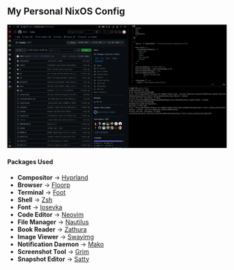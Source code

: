 ## My Personal NixOS Config

![logo](./images/image.png)

#### Packages Used
- **Compositor** -> [Hyprland](https://github.com/hyprwm/Hyprland)
- **Browser** -> [Floorp](https://github.com/Floorp-Projects/Floorp)
- **Terminal** -> [Foot](https://codeberg.org/dnkl/foot)
- **Shell** -> [Zsh](https://www.zsh.org/)
- **Font** -> [Iosevka](https://github.com/be5invis/Iosevka)
- **Code Editor** -> [Neovim](https://github.com/neovim/neovim)
- **File Manager** -> [Nautilus](https://github.com/GNOME/nautilus)
- **Book Reader** -> [Zathura](https://github.com/pwmt/zathura)
- **Image Viewer** -> [Swayimg](https://github.com/artemsen/swayimg)
- **Notification Daemon** -> [Mako](https://github.com/emersion/mako)
- **Screenshot Tool** -> [Grim](https://github.com/emersion/grim)
- **Snapshot Editor** -> [Satty](https://github.com/gabm/Satty)


